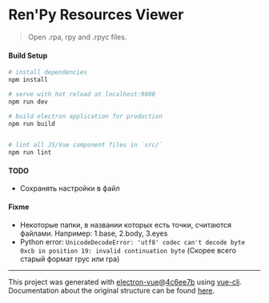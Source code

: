 # Ren'Py Resources Viewer

> Open .rpa, rpy and .rpyc files.

#### Build Setup

``` bash
# install dependencies
npm install

# serve with hot reload at localhost:9080
npm run dev

# build electron application for production
npm run build


# lint all JS/Vue component files in `src/`
npm run lint

```

#### TODO
* Сохранять настройки в файл

#### Fixme
* Некоторые папки, в названии которых есть точки, считаются файлами. Например: 1.base, 2.body, 3.eyes
* Python error: `UnicodeDecodeError: 'utf8' codec can't decode byte 0xcb in position 19: invalid continuation byte` (Скорее всего старый формат rpyc или rpa)

---

This project was generated with [electron-vue](https://github.com/SimulatedGREG/electron-vue)@[4c6ee7b](https://github.com/SimulatedGREG/electron-vue/tree/4c6ee7bf4f9b4aa647a22ec1c1ca29c2e59c3645) using [vue-cli](https://github.com/vuejs/vue-cli). Documentation about the original structure can be found [here](https://simulatedgreg.gitbooks.io/electron-vue/content/index.html).
